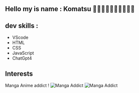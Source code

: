 ## Hello my is name : Komatsu 👋🏽👋🏽👋🏽👋🏽👋🏽

## dev skills :

- VScode
- HTML
- CSS
- JavaScript
- ChatGpt4


## Interests
Manga Anime addict !
![Manga Addict](https://media1.tenor.com/m/kaRCm9ELxKgAAAAC/menhera-chan-chibi.gif)
![Manga Addict](https://media.tenor.com/iuzh8x_ifkqaaaaj/apple-deathnote.gif)
